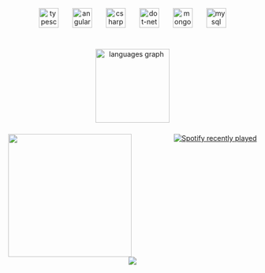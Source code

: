 <div align="center">
  <img src="https://skillicons.dev/icons?i=ts" height="40" alt="typescript logo"  />
  <img width="20" />
  <img src="https://skillicons.dev/icons?i=angular" height="40" alt="angularjs logo"  />
  <img width="20" />
  <img src="https://skillicons.dev/icons?i=cs" height="40" alt="csharp logo"  />
  <img width="20" />
  <img src="https://skillicons.dev/icons?i=dotnet" height="40" alt="dot-net logo"  />
  <img width="20" />
  <img src="https://skillicons.dev/icons?i=mongodb" height="40" alt="mongodb logo"  />
  <img width="20" />
  <img src="https://skillicons.dev/icons?i=mysql" height="40" alt="mysql logo"  />
</div>

###

<br clear="both">

<div align="center">
  <img src="https://github-readme-stats.vercel.app/api/top-langs?username=luunaacyy&locale=en&hide_title=false&layout=compact&card_width=320&langs_count=5&theme=gotham&hide_border=true" height="150" alt="languages graph"  />
</div>

###

<img align="left" height="250" src="https://i.pinimg.com/originals/57/6b/71/576b717df6d2e658834ee2243cf03fef.gif"  />

###

<div align="right">
  <a href="https://open.spotify.com/user/rpagzy42q8lg5c6txq4jhl7fb">
    <img src="https://spotify-recently-played-readme.vercel.app/api?user=rpagzy42q8lg5c6txq4jhl7fb&count=4&unique=false" alt="Spotify recently played"  />
  </a>
</div>

###

<br clear="both">

<div align="center">
  <img src="https://visitor-badge.laobi.icu/badge?page_id=luunaacyy.luunaacyy&left_color=black&right_color=forestgreen&left_text=Profile%20Views"  />
</div>

###
